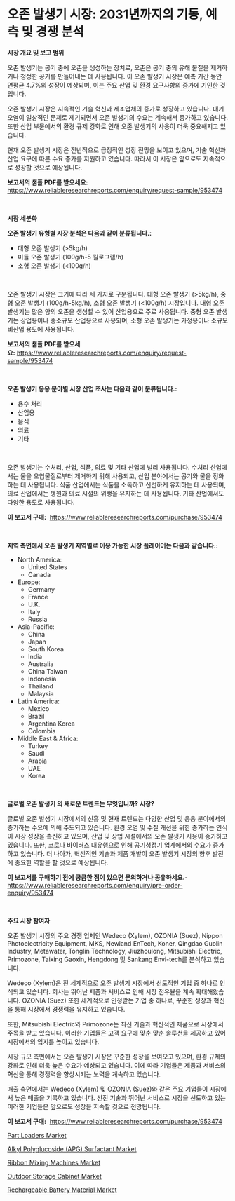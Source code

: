<p><h1>오존 발생기 시장: 2031년까지의 기동, 예측 및 경쟁 분석</h1></p><p><strong>시장 개요 및 보고 범위</strong></p>
<p><p>오존 발생기는 공기 중에 오존을 생성하는 장치로, 오존은 공기 중의 유해 물질을 제거하거나 청정한 공기를 만들어내는 데 사용됩니다. 이 오존 발생기 시장은 예측 기간 동안 연평균 4.7%의 성장이 예상되며, 이는 주요 산업 및 환경 요구사항의 증가에 기인한 것입니다.</p><p>오존 발생기 시장은 지속적인 기술 혁신과 제조업체의 증가로 성장하고 있습니다. 대기 오염이 일상적인 문제로 제기되면서 오존 발생기의 수요는 계속해서 증가하고 있습니다. 또한 산업 부문에서의 환경 규제 강화로 인해 오존 발생기의 사용이 더욱 중요해지고 있습니다.</p><p>현재 오존 발생기 시장은 전반적으로 긍정적인 성장 전망을 보이고 있으며, 기술 혁신과 산업 요구에 따른 수요 증가를 지원하고 있습니다. 따라서 이 시장은 앞으로도 지속적으로 성장할 것으로 예상됩니다.</p></p>
<p><strong>보고서의 샘플 PDF를 받으세요:</strong> <a href="https://www.reliableresearchreports.com/enquiry/request-sample/953474">https://www.reliableresearchreports.com/enquiry/request-sample/953474</a></p>
<p>&nbsp;</p>
<p><strong>시장 세분화</strong></p>
<p><strong>오존 발생기 유형별 시장 분석은 다음과 같이 분류됩니다.:</strong></p>
<p><ul><li>대형 오존 발생기 (>5kg/h)</li><li>미들 오존 발생기 (100g/h-5 킬로그램/h)</li><li>소형 오존 발생기 (<100g/h)</li></ul></p>
<p>&nbsp;</p>
<p><p>오존 발생기 시장은 크기에 따라 세 가지로 구분됩니다. 대형 오존 발생기 (>5kg/h), 중형 오존 발생기 (100g/h-5kg/h), 소형 오존 발생기 (<100g/h) 시장입니다. 대형 오존 발생기는 많은 양의 오존을 생성할 수 있어 산업용으로 주로 사용됩니다. 중형 오존 발생기는 상업용이나 중소규모 산업용으로 사용되며, 소형 오존 발생기는 가정용이나 소규모 비산업 용도에 사용됩니다.</p></p>
<p><strong>보고서의 샘플 PDF를 받으세요:</strong>&nbsp;<a href="https://www.reliableresearchreports.com/enquiry/request-sample/953474">https://www.reliableresearchreports.com/enquiry/request-sample/953474</a></p>
<p>&nbsp;</p>
<p><strong> 오존 발생기 응용 분야별 시장 산업 조사는 다음과 같이 분류됩니다.:</strong></p>
<p><ul><li>용수 처리</li><li>산업용</li><li>음식</li><li>의료</li><li>기타</li></ul></p>
<p>&nbsp;</p>
<p><p>오존 발생기는 수처리, 산업, 식품, 의료 및 기타 산업에 널리 사용됩니다. 수처리 산업에서는 물을 오염물질로부터 제거하기 위해 사용되고, 산업 분야에서는 공기와 물을 정화하는 데 사용됩니다. 식품 산업에서는 식품을 소독하고 신선하게 유지하는 데 사용되며, 의료 산업에서는 병원과 의료 시설의 위생을 유지하는 데 사용됩니다. 기타 산업에서도 다양한 용도로 사용됩니다.</p></p>
<p><strong>이 보고서 구매:</strong>&nbsp; <a href="https://www.reliableresearchreports.com/purchase/953474">https://www.reliableresearchreports.com/purchase/953474</a></p>
<p>&nbsp;</p>
<p><strong>지역 측면에서 오존 발생기 지역별로 이용 가능한 시장 플레이어는 다음과 같습니다.:</strong></p>
<p><ul>
    <li>
        North America:
        <ul>
            <li>United States</li>
            <li>Canada</li>
        </ul>
    </li>
    <li>
        Europe:
        <ul>
            <li>Germany</li>
            <li>France</li>
            <li>U.K.</li>
            <li>Italy</li>
            <li>Russia</li>
        </ul>
    </li>
    <li>
        Asia-Pacific:
        <ul>
            <li>China</li>
            <li>Japan</li>
            <li>South Korea</li>
            <li>India</li>
            <li>Australia</li>
            <li>China Taiwan</li>
            <li>Indonesia</li>
            <li>Thailand</li>
            <li>Malaysia</li>
        </ul>
    </li>
    <li>
        Latin America:
        <ul>
            <li>Mexico</li>
            <li>Brazil</li>
            <li>Argentina Korea</li>
            <li>Colombia</li>
        </ul>
    </li>
    <li>
        Middle East & Africa:
        <ul>
            <li>Turkey</li>
            <li>Saudi</li>
            <li>Arabia</li>
            <li>UAE</li>
            <li>Korea</li>
        </ul>
    </li>
    </ul></p>
<p>&nbsp;</p>
<p><strong>글로벌 오존 발생기 의 새로운 트렌드는 무엇입니까? 시장?</strong></p>
<p><p>글로벌 오존 발생기 시장에서의 신흥 및 현재 트렌드는 다양한 산업 및 응용 분야에서의 증가하는 수요에 의해 주도되고 있습니다. 환경 오염 및 수질 개선을 위한 증가하는 인식이 시장 성장을 촉진하고 있으며, 산업 및 상업 시설에서의 오존 발생기 사용이 증가하고 있습니다. 또한, 코로나 바이러스 대유행으로 인해 공기청정기 업계에서의 수요가 증가하고 있습니다. 더 나아가, 혁신적인 기술과 제품 개발이 오존 발생기 시장의 향후 발전에 중요한 역할을 할 것으로 예상됩니다.</p></p>
<p><strong>이 보고서를 구매하기 전에 궁금한 점이 있으면 문의하거나 공유하세요.</strong>- <a href="https://www.reliableresearchreports.com/enquiry/pre-order-enquiry/953474">https://www.reliableresearchreports.com/enquiry/pre-order-enquiry/953474</a></p>
<p>&nbsp;</p>
<p><strong>주요 시장 참여자</strong></p>
<p><p>오존 발생기 시장의 주요 경쟁 업체인 Wedeco (Xylem), OZONIA (Suez), Nippon Photoelectricity Equipment, MKS, Newland EnTech, Koner, Qingdao Guolin Industry, Metawater, Tonglin Technology, Jiuzhoulong, Mitsubishi Electric, Primozone, Taixing Gaoxin, Hengdong 및 Sankang Envi-tech를 분석하고 있습니다.</p><p>Wedeco (Xylem)은 전 세계적으로 오존 발생기 시장에서 선도적인 기업 중 하나로 인식되고 있습니다. 회사는 뛰어난 제품과 서비스로 인해 시장 점유율을 계속 확대해왔습니다. OZONIA (Suez) 또한 세계적으로 인정받는 기업 중 하나로, 꾸준한 성장과 혁신을 통해 시장에서 경쟁력을 유지하고 있습니다.</p><p>또한, Mitsubishi Electric와 Primozone는 최신 기술과 혁신적인 제품으로 시장에서 주목을 받고 있습니다. 이러한 기업들은 고객 요구에 맞춘 맞춘 솔루션을 제공하고 있어 시장에서의 입지를 높이고 있습니다.</p><p>시장 규모 측면에서는 오존 발생기 시장은 꾸준한 성장을 보여오고 있으며, 환경 규제의 강화로 인해 더욱 높은 수요가 예상되고 있습니다. 이에 따라 기업들은 제품과 서비스의 혁신을 통해 경쟁력을 향상시키는 노력을 계속하고 있습니다.</p><p>매출 측면에서는 Wedeco (Xylem) 및 OZONIA (Suez)와 같은 주요 기업들이 시장에서 높은 매출을 기록하고 있습니다. 선진 기술과 뛰어난 서비스로 시장을 선도하고 있는 이러한 기업들은 앞으로도 성장을 지속할 것으로 전망됩니다.</p></p>
<p><strong>이 보고서 구매:</strong>&nbsp;&nbsp;<a href="https://www.reliableresearchreports.com/purchase/953474">https://www.reliableresearchreports.com/purchase/953474</a></p>
<p><p><a href="https://issuu.com/reportprime-2/docs/part-loaders-market-size-2030.pptx">Part Loaders Market</a></p><p><a href="https://glittery-fuchsia-86a.notion.site/Alkyl-Polyglucoside-APG-Surfactant-Market-Size-and-Growth-Market-Segmentation-Regional-and-Count-bfe7227b73d74469975c952fd7307b0a">Alkyl Polyglucoside (APG) Surfactant Market</a></p><p><a href="https://github.com/Chiragrp22/Market-Research-Report-List-3/blob/main/ribbon-mixing-machines-market.md">Ribbon Mixing Machines Market</a></p><p><a href="https://view.publitas.com/reportprime-1/decoding-the-outdoor-storage-cabinet-market-a-deep-dive-into-the-latest-market-trends-market-segmentation-and-competitive-analysis/">Outdoor Storage Cabinet Market</a></p><p><a href="https://issuu.com/reportprime-2/docs/rechargeable-battery-material-market-size-2030.ppt">Rechargeable Battery Material Market</a></p></p>
